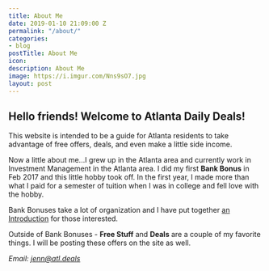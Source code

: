 ```yaml
---
title: About Me
date: 2019-01-10 21:09:00 Z
permalink: "/about/"
categories:
- blog
postTitle: About Me
icon: 
description: About Me
image: https://i.imgur.com/Nns9sO7.jpg
layout: post
---
```


## **Hello friends! Welcome to Atlanta Daily Deals!**

This website is intended to be a guide for Atlanta residents to take advantage of free offers, deals, and even make a little side income.

Now a little about me...I grew up in the Atlanta area and currently work in Investment Management in the Atlanta area. I did my first **Bank Bonus** in Feb 2017 and this little hobby took off. In the first year, I made more than what I paid for a semester of tuition when I was in college and fell love with the hobby.

Bank Bonuses take a lot of organization and I have put together [an Introduction](https://atl.deals/blog/new/2019/01/11/introduction-to-bank-bonuses-and-more.html) for those interested.

Outside of Bank Bonuses - **Free Stuff** and **Deals** are a couple of my favorite things. I will be posting these offers on the site as well.

*Email: jenn@atl.deals*